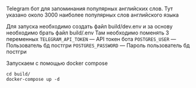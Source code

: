 Telegram бот для запоминания популярных английских слов. 
Тут указано около 3000 наиболее популярных слов английского языка

Для запуска необходимо создать файл build/dev.env и за основу необходимо брать файл build/.env
Там необходимо поменять 3 переменных
`TELEGRAM_API_TOKEN` — API токен бота
`POSTGRES_USER` — Пользователь бд постгри
`POSTGRES_PASSWORD` — Пароль пользователь бд постгри

Запускаем с помощью docker compose
```
cd build/
docker-compose up -d
```
